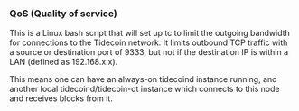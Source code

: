 ### QoS (Quality of service) ###

This is a Linux bash script that will set up tc to limit the outgoing bandwidth for connections to the Tidecoin network. It limits outbound TCP traffic with a source or destination port of 9333, but not if the destination IP is within a LAN (defined as 192.168.x.x).

This means one can have an always-on tidecoind instance running, and another local tidecoind/tidecoin-qt instance which connects to this node and receives blocks from it.
